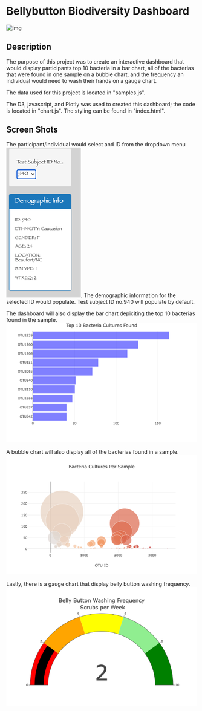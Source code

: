 # **Bellybutton Biodiversity Dashboard**
![img](https://media.istockphoto.com/photos/microscopic-blue-bacteria-background-picture-id628978952?k=20&m=628978952&s=612x612&w=0&h=hLIvUQwo2dvEQqvsVnABPra2AXFpO-rgYNQugeEwfl4=)

## **Description** 
The purpose of this project was to create an interactive dashboard that would display participants top 10 bacteria in a bar chart, all of the bacterias that were found in one sample on a bubble chart, and the frequency an individual would need to wash their hands on a gauge chart. 

The data used for this project is located in "samples.js". 

The D3, javascript, and Plotly was used to created this dashboard; the code is located in "chart.js". The styling can be found in "index.html". 

## **Screen Shots**
The participant/individual would select and ID from the dropdown menu ![img](https://github.com/tutran90/bellybutton/blob/main/DropDown_png.png). The demographic information for the selected ID would populate. Test subject ID no.940 will populate by default. 

The dashboard will also display the bar chart depiciting the top 10 bacterias found in the sample. ![img](https://github.com/tutran90/bellybutton/blob/main/bar.png)

A bubble chart will also display all of the bacterias found in a sample. ![img](https://github.com/tutran90/bellybutton/blob/main/bubble.png)

Lastly, there is a gauge chart that display belly button washing frequency. ![img](https://github.com/tutran90/bellybutton/blob/main/gauge.png)



